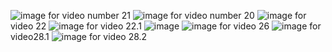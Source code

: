 ![image](https://github.com/ManishKumar-ar/random/assets/134220511/4d3daf61-88b4-432b-8fa0-0dd1803c3173)
for video number 21 
![image](https://github.com/ManishKumar-ar/random/assets/134220511/60465999-2f31-4566-bbce-a11296b9c17e)
for video number 20
![image](https://github.com/ManishKumar-ar/random/assets/134220511/adfcba07-4580-4b65-b75c-6bd063ea1e04)
for video 22
![image](https://github.com/ManishKumar-ar/random/assets/134220511/46966040-eb0e-43da-8eb6-f678d8f257e4)
for video 22.1
![image](https://github.com/ManishKumar-ar/random/assets/134220511/935dcf0f-f6f8-4167-a46a-609d2e726758)
![image](https://github.com/ManishKumar-ar/random/assets/134220511/a0623760-7ff3-4fdc-954d-e34102c25c32)
for video 26
![image](https://github.com/ManishKumar-ar/random/assets/134220511/519b4a6c-45fb-4e87-b870-77e7ee1a02b3)
for video28.1
![image](https://github.com/ManishKumar-ar/random/assets/134220511/db016b92-2ce6-4c81-8e25-afd77c6bcf93)
for video 28.2
